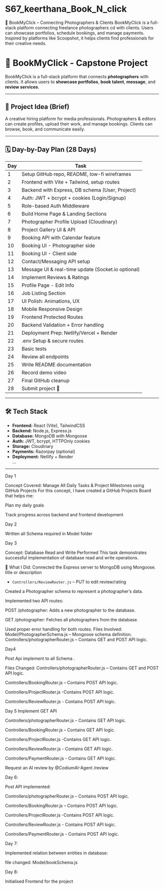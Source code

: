 # S67_keerthana_Book_N_click

📸 BookMyClick – Connecting Photographers & Clients
BookMyClick is a full-stack platform connecting freelance photographers cd with clients. Users can showcase portfolios, schedule bookings, and manage payments. Inspired by platforms like Scoopshot, it helps clients find professionals for their creative needs.
# 📸 BookMyClick - Capstone Project

BookMyClick is a full-stack platform that connects **photographers** with clients. It allows users to **showcase portfolios**, **book talent**, **message**, and **review services**.

---

## 📝 Project Idea (Brief)

A creative hiring platform for media professionals. Photographers & editors can create profiles, upload their work, and manage bookings. Clients can browse, book, and communicate easily.

---

## 🗓️ Day-by-Day Plan (28 Days)

| Day | Task |
|-----|------|
| 1 | Setup GitHub repo, README, low-fi wireframes |
| 2 | Frontend with Vite + Tailwind, setup routes |
| 3 | Backend with Express, DB schema (User, Project) |
| 4 | Auth: JWT + bcrypt + cookies (Login/Signup) |
| 5 | Role-based Auth Middleware |
| 6 | Build Home Page & Landing Sections |
| 7 | Photographer Profile Upload (Cloudinary) |
| 8 | Project Gallery UI & API |
| 9 | Booking API with Calendar feature |
| 10 | Booking UI - Photographer side |
| 11 | Booking UI - Client side |
| 12 | Contact/Messaging API setup |
| 13 | Message UI & real-time update (Socket.io optional) |
| 14 | Implement Reviews & Ratings |
| 15 | Profile Page - Edit Info |
| 16 | Job Listing Section |
| 17 | UI Polish: Animations, UX |
| 18 | Mobile Responsive Design |
| 19 | Frontend Protected Routes |
| 20 | Backend Validation + Error handling |
| 21 | Deployment Prep: Netlify/Vercel + Render |
| 22 | .env Setup & secure routes |
| 23 | Basic tests |
| 24 | Review all endpoints |
| 25 | Write README documentation |
| 26 | Record demo video |
| 27 | Final GitHub cleanup |
| 28 | Submit project 🚀 |

---

## 🛠 Tech Stack

- **Frontend:** React (Vite), TailwindCSS  
- **Backend:** Node.js, Express.js  
- **Database:** MongoDB with Mongoose  
- **Auth:** JWT, bcrypt, HTTPOnly cookies  
- **Storage:** Cloudinary  
- **Payments:** Razorpay (optional)  
- **Deployment:** Netlify + Render  
...
---

Day 1 

Concept Covered: Manage All Daily Tasks & Project Milestones using GitHub Projects
For this concept, I have created a GitHub Projects Board that helps me:

Plan my daily goals

Track progress across backend and frontend development

Day 2

Written all Schema required in Model folder

Day 3

Concept: Database Read and Write Performed
This task demonstrates successful implementation of database read and write operations.

🔧 What I Did:
Connected the Express server to MongoDB using Mongoose.
 title or description  
- `Controllers/ReviewRouter.js` – PUT to edit review/rating  

Created a Photographer schema to represent a photographer’s data.

Implemented two API routes:

POST /photographer: Adds a new photographer to the database.

GET /photographer: Fetches all photographers from the database.

Used proper error handling for both routes.
Files Involved:
Model/PhotographerSchema.js – Mongoose schema definition.
Controllers/photographerRouter.js – Contains GET and POST API logic.

Day4

Post Api implement to all Schema .

Files Changed:
Controllers/photographerRouter.js – Contains GET and POST API logic.

Controllers/BookingRouter.js – Contains  POST API logic.

Controllers/ProjectRouter.js -Contains  POST API logic.

Controllers/ReviewRouter.js - Contains  POST API logic.

Day 5
Implement   GET API

Controllers/photographerRouter.js – Contains GET  API logic.

Controllers/BookingRouter.js – Contains  GET API logic.

Controllers/ProjectRouter.js -Contains  GET API logic.

Controllers/ReviewRouter.js - Contains  GET API logic.

Controllers/PaymentRouter.js -  Contains  GET API logic.



Request an AI review by @CodiumAI-Agent /review


Day 6:

Post API implemented:


Controllers/photographerRouter.js – Contains POST  API logic.

Controllers/BookingRouter.js – Contains  POST API logic.

Controllers/ProjectRouter.js -Contains  POST API logic.

Controllers/ReviewRouter.js - Contains  POST API logic.

Controllers/PaymentRouter.js -  Contains  POST API logic.

Day 7:

Implemented relation between entities in database:

file changed: Model/bookSchema.js


Day 8:

Initialised Frontend for the project
